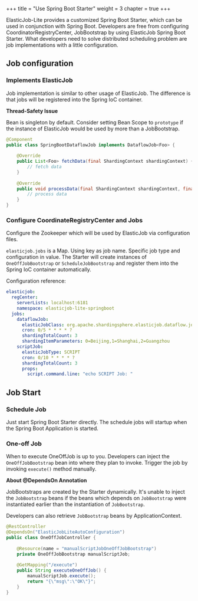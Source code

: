 +++
title = "Use Spring Boot Starter"
weight = 3
chapter = true
+++

ElasticJob-Lite provides a customized Spring Boot Starter, which can be used in conjunction with Spring Boot.
Developers are free from configuring CoordinatorRegistryCenter, JobBootstrap by using ElasticJob Spring Boot Starter.
What developers need to solve distributed scheduling problem are job implementations with a little configuration.

## Job configuration

### Implements ElasticJob

Job implementation is similar to other usage of ElasticJob. 
The difference is that jobs will be registered into the Spring IoC container.

**Thread-Safety Issue**

Bean is singleton by default. 
Consider setting Bean Scope to `prototype` if the instance of ElasticJob would be used by more than a JobBootstrap.

```java
@Component
public class SpringBootDataflowJob implements DataflowJob<Foo> {
    
    @Override
    public List<Foo> fetchData(final ShardingContext shardingContext) {
        // fetch data
    }
    
    @Override
    public void processData(final ShardingContext shardingContext, final List<Foo> data) {
        // process data
    }
}
```

### Configure CoordinateRegistryCenter and Jobs

Configure the Zookeeper which will be used by ElasticJob via configuration files.

`elasticjob.jobs` is a Map. Using key as job name. Specific job type and configuration in value.
The Starter will create instances of `OneOffJobBootstrap` or `ScheduleJobBootstrap` and register them into the Spring IoC container automatically. 

Configuration reference:

```yaml
elasticjob:
  regCenter:
    serverLists: localhost:6181
    namespace: elasticjob-lite-springboot
  jobs:
    dataflowJob:
      elasticJobClass: org.apache.shardingsphere.elasticjob.dataflow.job.DataflowJob
      cron: 0/5 * * * * ?
      shardingTotalCount: 3
      shardingItemParameters: 0=Beijing,1=Shanghai,2=Guangzhou
    scriptJob:
      elasticJobType: SCRIPT
      cron: 0/10 * * * * ?
      shardingTotalCount: 3
      props:
        script.command.line: "echo SCRIPT Job: "
```

## Job Start

### Schedule Job

Just start Spring Boot Starter directly. The schedule jobs will startup when the Spring Boot Application is started.

### One-off Job

When to execute OneOffJob is up to you. 
Developers can inject the `OneOffJobBootstrap` bean into where they plan to invoke.
Trigger the job by invoking `execute()` method manually.

**About @DependsOn Annotation**

JobBootstraps are created by the Starter dynamically. It's unable to inject the `JobBootstrap` beans if the beans which depends on `JobBootstrap` were instantiated earlier than the instantiation of `JobBootstrap`.

Developers can also retrieve `JobBootstrap` beans by ApplicationContext.

```java
@RestController
@DependsOn("ElasticJobLiteAutoConfiguration")
public class OneOffJobController {
    
    @Resource(name = "manualScriptJobOneOffJobBootstrap")
    private OneOffJobBootstrap manualScriptJob;
    
    @GetMapping("/execute")
    public String executeOneOffJob() {
        manualScriptJob.execute();
        return "{\"msg\":\"OK\"}";
    }
}
```
